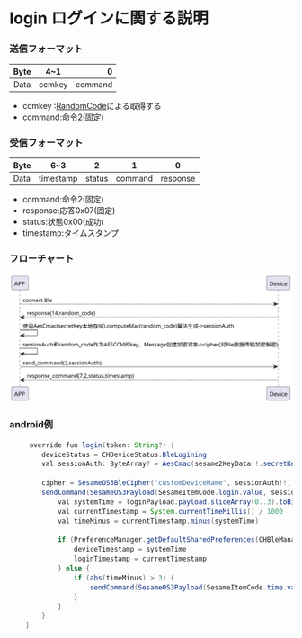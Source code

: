 # login ログインに関する説明

### 送信フォーマット

|  Byte  |     4~1     |        0 |
|:------:|:-----------:|---------:|
| Data   | ccmkey 	 |  command |

- ccmkey :[RandomCode](RandomCode.md)による取得する
- command:命令2(固定)


### 受信フォーマット
| Byte |6~3| 2 | 1 | 0 |  
|-------|:------:|:------:|:------:|:------:|
| Data | timestamp|status | command | response  |
- command:命令2(固定)
- response:応答0x07(固定)
- status:状態0x00(成功) 
- timestamp:タイムスタンプ
### フローチャート
![login](login.svg)





### android例
``` java
     override fun login(token: String?) {
        deviceStatus = CHDeviceStatus.BleLogining
        val sessionAuth: ByteArray? = AesCmac(sesame2KeyData!!.secretKey.hexStringToByteArray(), 16).computeMac(mSesameToken)

        cipher = SesameOS3BleCipher("customDeviceName", sessionAuth!!, ("00" + mSesameToken.toHexString()).hexStringToByteArray())
        sendCommand(SesameOS3Payload(SesameItemCode.login.value, sessionAuth!!.sliceArray(0..3)), DeviceSegmentType.plain) { loginPayload ->
            val systemTime = loginPayload.payload.sliceArray(0..3).toBigLong()
            val currentTimestamp = System.currentTimeMillis() / 1000
            val timeMinus = currentTimestamp.minus(systemTime)

            if (PreferenceManager.getDefaultSharedPreferences(CHBleManager.appContext).getString("nickname", "")?.contains(BuildConfig.testname) == true) {
                deviceTimestamp = systemTime
                loginTimestamp = currentTimestamp
            } else {
                if (abs(timeMinus) > 3) {
                    sendCommand(SesameOS3Payload(SesameItemCode.time.value, System.currentTimeMillis().toUInt32ByteArray()), DeviceSegmentType.cipher) {}
                }
            }
        }
    }
```
